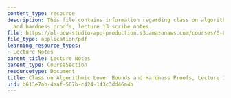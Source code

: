 ```yaml
---
content_type: resource
description: This file contains information regarding class on algorithmic lower bounds
  and hardness proofs, lecture 13 scribe notes.
file: https://ol-ocw-studio-app-production.s3.amazonaws.com/courses/6-890-algorithmic-lower-bounds-fun-with-hardness-proofs-fall-2014/b613e7ab4aaf567bc424143c3dd46a4b_MIT6_890F14_Lec13.pdf
file_type: application/pdf
learning_resource_types:
- Lecture Notes
parent_title: Lecture Notes
parent_type: CourseSection
resourcetype: Document
title: Class on Algorithmic Lower Bounds and Hardness Proofs, Lecture 13 Scribe Notes
uid: b613e7ab-4aaf-567b-c424-143c3dd46a4b
---
```

